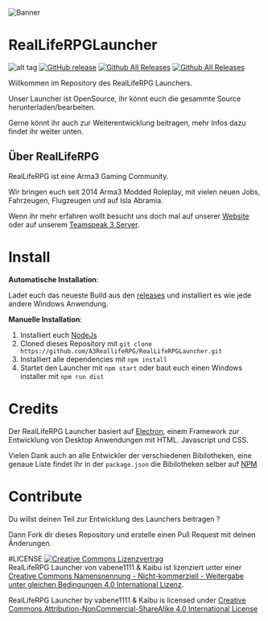 ![Banner](https://upload.realliferpg.de/uploads/5f7f29e9eea0741d9827e924b042f656_58077a8a1e9c9.png)

# RealLifeRPGLauncher

![alt tag](https://travis-ci.org/A3ReallifeRPG/RealLifeRPGLauncher.svg?branch=master) [![GitHub release](https://img.shields.io/github/release/A3ReallifeRPG/RealLifeRPGLauncher.svg)](https://github.com/A3ReallifeRPG/RealLifeRPGLauncher/releases/latest) [![Github All Releases](https://img.shields.io/github/downloads/A3ReallifeRPG/RealLifeRPGLauncher/total.svg)](https://github.com/A3ReallifeRPG/RealLifeRPGLauncher/releases)  [![Github All Releases](https://img.shields.io/badge/Download-58,9_MB-green.svg)](https://deploy.realliferpg.de/)

Willkommen im Repository des RealLifeRPG Launchers.

Unser Launcher ist OpenSource, ihr könnt euch die gesammte Source herunterladen/bearbeiten.  

Gerne könnt ihr auch zur Weiterentwicklung beitragen, mehr Infos dazu findet ihr weiter unten.

## Über RealLifeRPG

RealLifeRPG ist eine Arma3 Gaming Community.

Wir bringen euch seit 2014 Arma3 Modded Roleplay, mit vielen neuen Jobs, Fahrzeugen, Flugzeugen und auf Isla Abramia.

Wenn ihr mehr erfahren wollt besucht uns doch mal auf unserer [Website](https://www.realliferpg.de) oder auf unserem [Teamspeak 3 Server](ts3server://ts.realliferpg.de?port=9987).

# Install

**Automatische Installation**:

Ladet euch das neueste Build aus den [releases](https://github.com/A3ReallifeRPG/RealLifeRPGLauncher/releases) und installiert es wie jede andere Windows Anwendung.

**Manuelle Installation**:

1. Installiert euch [NodeJs](https://nodejs.org/en/)
2. Cloned dieses Repository mit `git clone https://github.com/A3ReallifeRPG/RealLifeRPGLauncher.git`
3. Installiert alle dependencies mit `npm install`
4. Startet den Launcher mit `npm start` oder baut euch einen Windows installer mit `npm run dist`

# Credits

Der RealLifeRPG Launcher basiert auf [Electron](http://electron.atom.io/), einem Framework zur Entwicklung von Desktop Anwendungen mit HTML. Javascript und CSS.

Vielen Dank auch an alle Entwickler der verschiedenen Bibilotheken, eine genaue Liste findet ihr in der `package.json` die Bibilotheken selber auf [NPM](https://www.npmjs.com/)

# Contribute

Du willst deinen Teil zur Entwicklung des Launchers beitragen ?  

Dann Fork dir dieses Repository und erstelle einen Pull Request mit deinen Änderungen.

#LICENSE
<a rel="license" href="http://creativecommons.org/licenses/by-nc-sa/4.0/"><img alt="Creative Commons Lizenzvertrag" style="border-width:0" src="https://i.creativecommons.org/l/by-nc-sa/4.0/88x31.png" /></a><br /><span xmlns:dct="http://purl.org/dc/terms/" property="dct:title">RealLifeRPG Launcher</span> von vabene1111 & Kaibu ist lizenziert unter einer [Creative Commons Namensnennung - Nicht-kommerziell - Weitergabe unter gleichen Bedingungen 4.0 International Lizenz](http://creativecommons.org/licenses/by-nc-sa/4.0/).


RealLifeRPG Launcher</span> by vabene1111 & Kaibu is licensed under [Creative Commons Attribution-NonCommercial-ShareAlike 4.0 International License](http://creativecommons.org/licenses/by-nc-sa/4.0/)
